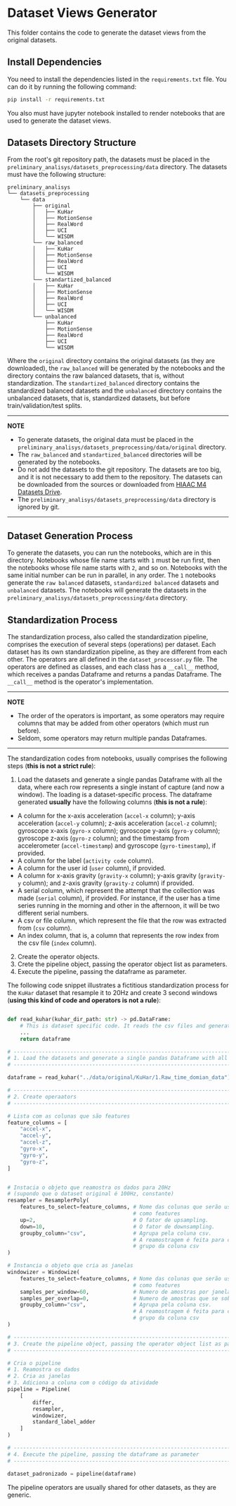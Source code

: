 # Dataset Views Generator

This folder contains the code to generate the dataset views from the original datasets.

## Install Dependencies

You need to install the dependencies listed in the `requirements.txt` file. You can do it by running the following command:

```bash
pip install -r requirements.txt
```

You also must have jupyter notebook installed to render notebooks that are used to generate the dataset views.

## Datasets Directory Structure

From the root's git repository path, the datasets must be placed in the `preliminary_analisys/datasets_preprocessing/data` directory.
The datasets must have the following structure:

```
preliminary_analisys
└── datasets_preprocessing
    └── data
        ├── original
        │   ├── KuHar
        │   ├── MotionSense
        │   ├── RealWord
        │   ├── UCI
        │   └── WISDM
        └── raw_balanced
        │   ├── KuHar
        │   ├── MotionSense
        │   ├── RealWord
        │   ├── UCI
        │   └── WISDM
        └── standartized_balanced
        │   ├── KuHar
        │   ├── MotionSense
        │   ├── RealWord
        │   ├── UCI
        │   └── WISDM
        └── unbalanced
            ├── KuHar
            ├── MotionSense
            ├── RealWord
            ├── UCI
            └── WISDM
```

Where the `original` directory contains the original datasets (as they are downloaded), the `raw_balanced` will be generated by the notebooks and the directory contains the raw balanced datasets, that is, without standardization. The `standartized_balanced` directory contains the standardized balanced datasets and the `unbalanced` directory contains the unbalanced datasets, that is, standardized datasets, but before train/validation/test splits.

---

**NOTE**

- To generate datasets, the original data must be placed in the `preliminary_analisys/datasets_preprocessing/data/original` directory.
- The `raw_balanced` and `standartized_balanced` directories will be generated by the notebooks.
- Do not add the datasets to the git repository. The datasets are too big, and it is not necessary to add them to the repository. The datasets can be downloaded from the sources or downloaded from [HIAAC M4 Datasets Drive](https://drive.google.com/drive/u/1/folders/1NF63hQu1hCpVU2GlxjLuE5EcxYm9i0EP).
- The `preliminary_analisys/datasets_preprocessing/data` directory is ignored by git.

---

## Dataset Generation Process

To generate the datasets, you can run the notebooks, which are in this directory. Notebooks whose file name starts with `1` must be run first, then the notebooks whose file name starts with `2`, and so on. Notebooks with the same initial number can be run in parallel, in any order.
The `1` notebooks generate the `raw balanced` datasets, `standardized balanced` datasets and `unbalanced` datasets. The notebooks will generate the datasets in the `preliminary_analisys/datasets_preprocessing/data` directory.


## Standardization Process

The standardization process, also called the standardization pipeline, comprises the execution of several steps (operations) per dataset.
Each dataset has its own standardization pipeline, as they are different from each other. 
The operators are all defined in the `dataset_processor.py` file. The operators are defined as classes, and each class has a `__call__` method, which receives a pandas Dataframe and returns a pandas Dataframe. The `__call__` method is the operator's implementation.

---

**NOTE**

- The order of the operators is important, as some operators may require columns that may be added from other operators (which must run before).
- Seldom, some operators may return multiple pandas Dataframes. 

---

The standardization codes from notebooks, usually comprises the following steps (**this is not a strict rule**):

1. Load the datasets and generate a single pandas Dataframe with all the data, where each row represents a single instant of capture (and now a window). The loading is a dataset-specific process. The dataframe generated **usually** have the following columns (**this is not a rule**):
- A column for the x-axis acceleration (`accel-x` column); y-axis acceleration (`accel-y` column); z-axis acceleration (`accel-z` column); gyroscope x-axis (`gyro-x` column); gyroscope y-axis (`gyro-y` column); gyroscope z-axis (`gyro-z` column); and the timestamp from accelerometer (`accel-timestamp`) and gyroscope (`gyro-timestamp`), if provided.
- A column for the label (`activity code` column).
- A column for the user id (`user` column), if provided.
- A column for x-axis gravity (`gravity-x` column); y-axis gravity (`gravity-y` column); and z-axis gravity (`gravity-z` column) if provided.
- A serial column, which represent the attempt that the collection was made (`serial` column), if provided. For instance, if the user has a time series running in the morning and other in the afternoon, it will be two different serial numbers.
- A csv or file column, which represent the file that the row was extracted from (`csv` column). 
- An index column, that is, a column that represents the row index from the csv file (`index` column).
2. Create the operator objects.
3. Crete the pipeline object, passing the operator object list as parameters.
4. Execute the pipeline, passing the dataframe as parameter.

The following code snippet illustrates a fictitious standardization process for the `KuHar` dataset that resample it to 20Hz and create 3 second windows (**using this kind of code and operators is not a rule**):

```python

def read_kuhar(kuhar_dir_path: str) -> pd.DataFrame:
    # This is dataset specific code. It reads the csv files and generates a single dataframe with all the data.
    ... 
    return dataframe

# -----------------------------------------------------------------------------
# 1. Load the datasets and generate a single pandas Dataframe with all the data
# -----------------------------------------------------------------------------

dataframe = read_kuhar("../data/original/KuHar/1.Raw_time_domian_data")

# -----------------------------------------------------------------------------
# 2. Create operaators
# -----------------------------------------------------------------------------

# Lista com as colunas que são features
feature_columns = [
    "accel-x",
    "accel-y",
    "accel-z",
    "gyro-x",
    "gyro-y",
    "gyro-z",
]


# Instacia o objeto que reamostra os dados para 20Hz 
# (supondo que o dataset original é 100Hz, constante)
resampler = ResamplerPoly(
    features_to_select=feature_columns, # Nome das colunas que serão usadas 
                                        # como features
    up=2,                               # O fator de upsampling.
    down=10,                            # O fator de downsampling.
    groupby_column="csv",               # Agrupa pela coluna csv. 
                                        # A reamostragem é feita para cada 
                                        # grupo da coluna csv
)

# Instancia o objeto que cria as janelas
windowizer = Windowize(
    features_to_select=feature_columns, # Nome das colunas que serão usadas 
                                        # como features
    samples_per_window=60,              # Numero de amostras por janela
    samples_per_overlap=0,              # Numero de amostras que se sobrepõem
    groupby_column="csv",               # Agrupa pela coluna csv. 
                                        # A reamostragem é feita para cada 
                                        # grupo da coluna csv
)

# -----------------------------------------------------------------------------
# 3. Create the pipeline object, passing the operator object list as parameters
# -----------------------------------------------------------------------------

# Cria o pipeline
# 1. Reamostra os dados
# 2. Cria as janelas
# 3. Adiciona a coluna com o código da atividade
pipeline = Pipeline(
    [
        differ,
        resampler,
        windowizer,
        standard_label_adder
    ]
)

# -----------------------------------------------------------------------------
# 4. Execute the pipeline, passing the dataframe as parameter
# -----------------------------------------------------------------------------

dataset_padronizado = pipeline(dataframe)
```

The pipeline operators are usually shared for other datasets, as they are generic.


